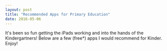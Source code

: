 ```yaml
---
layout: post
title: "Recommended Apps for Primary Education"
date: 2016-05-06
---
```

It's been so fun getting the iPads working and into the hands of the Kindergartners! Below are a few (free*) apps I would recommend for Kinder. Enjoy!
